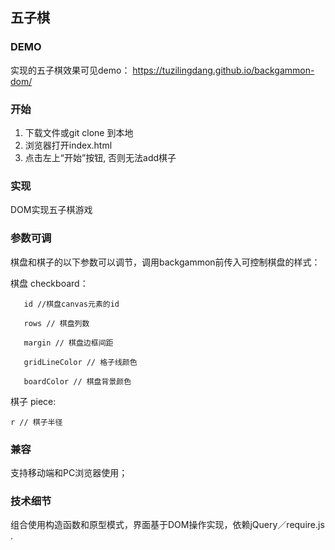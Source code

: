 ## 五子棋

### DEMO
实现的五子棋效果可见demo： https://tuzilingdang.github.io/backgammon-dom/


### 开始

1. 下载文件或git clone 到本地
2. 浏览器打开index.html
3. 点击左上“开始”按钮, 否则无法add棋子


### 实现

DOM实现五子棋游戏

### 参数可调
棋盘和棋子的以下参数可以调节，调用backgammon前传入可控制棋盘的样式：

棋盘 checkboard：

       id //棋盘canvas元素的id

       rows // 棋盘列数

       margin // 棋盘边框间距

       gridLineColor // 格子线颜色

       boardColor // 棋盘背景颜色


 棋子 piece:
 
 	r // 棋子半径


### 兼容
支持移动端和PC浏览器使用；


### 技术细节

组合使用构造函数和原型模式，界面基于DOM操作实现，依赖jQuery／require.js .